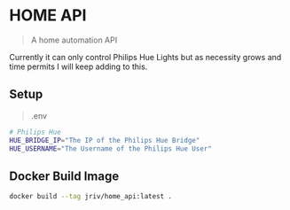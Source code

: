 # HOME API
> A home automation API

Currently it can only control Philips Hue Lights but as necessity grows and time permits I will keep adding to this.

## Setup
> .env
```bash
# Philips Hue
HUE_BRIDGE_IP="The IP of the Philips Hue Bridge"
HUE_USERNAME="The Username of the Philips Hue User"
```

## Docker Build Image
```bash
docker build --tag jriv/home_api:latest .
```
